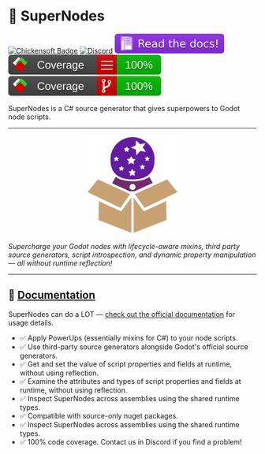 # 🔮 SuperNodes

[![Chickensoft Badge][chickensoft-badge]][chickensoft-website] [![Discord][discord-badge]][discord] [![Read the docs][read-the-docs-badge]][docs] ![line coverage][line-coverage] ![branch coverage][branch-coverage]

SuperNodes is a C# source generator that gives superpowers to Godot node scripts.

---

<p align="center">
<img alt="SuperNodes Logo" src="SuperNodes/icon.png" width="200">
</p>

*Supercharge your Godot nodes with lifecycle-aware mixins, third party source generators, script introspection, and dynamic property manipulation — all without runtime reflection!*

---

## 📖 [Documentation][docs]

SuperNodes can do a LOT — [check out the official documentation][docs] for usage details.

- ✅ Apply PowerUps (essentially mixins for C#) to your node scripts.
- ✅ Use third-party source generators alongside Godot's official source generators.
- ✅ Get and set the value of script properties and fields at runtime, without using reflection.
- ✅ Examine the attributes and types of script properties and fields at runtime, without using reflection.
- ✅ Inspect SuperNodes across assemblies using the shared runtime types.
- ✅ Compatible with source-only nuget packages.
- ✅ Inspect SuperNodes across assemblies using the shared runtime types.
- ✅ 100% code coverage. Contact us in Discord if you find a problem!

<!-- Links -->

[chickensoft-badge]: https://raw.githubusercontent.com/chickensoft-games/chickensoft_site/main/static/img/badges/chickensoft_badge.svg
[chickensoft-website]: https://chickensoft.games
[discord]: https://discord.gg/gSjaPgMmYW
[discord-badge]: https://raw.githubusercontent.com/chickensoft-games/chickensoft_site/main/static/img/badges/discord_badge.svg
[read-the-docs-badge]: https://raw.githubusercontent.com/chickensoft-games/chickensoft_site/main/static/img/badges/read_the_docs_badge.svg
[docs]: https://chickensoft.games/docs/super_nodes
[line-coverage]: https://raw.githubusercontent.com/chickensoft-games/SuperNodes/main/SuperNodes.Tests/reports/line_coverage.svg
[branch-coverage]: https://raw.githubusercontent.com/chickensoft-games/SuperNodes/main/SuperNodes.Tests/reports/branch_coverage.svg
